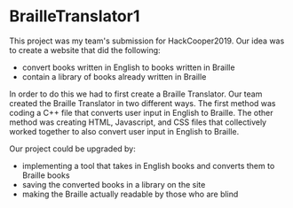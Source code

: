 # BrailleTranslator1

This project was my team's submission for HackCooper2019. Our idea was to create a website that did the following:
* convert books written in English to books written in Braille
* contain a library of books already written in Braille
 
In order to do this we had to first create a Braille Translator. Our team created the Braille Translator in two different ways. The first method was coding a C++ file that converts user input in English to Braille. The other method was creating HTML, Javascript, and CSS files that collectively worked together to also convert user input in English to Braille.

Our project could be upgraded by:
* implementing a tool that takes in English books and converts them to Braille books
* saving the converted books in a library on the site
* making the Braille actually readable by those who are blind
